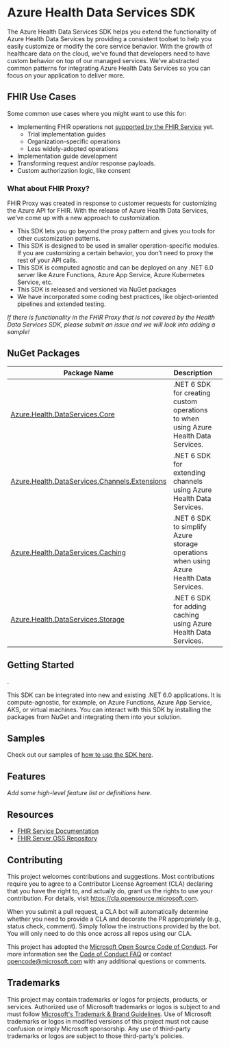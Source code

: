 # Azure Health Data Services SDK

The Azure Health Data Services SDK helps you extend the functionality of Azure Health Data Services by providing a consistent toolset to help you easily customize or modify the core service behavior. With the growth of healthcare data on the cloud, we’ve found that developers need to have custom behavior on top of our managed services. We’ve abstracted common patterns for integrating Azure Health Data Services so you can focus on your application to deliver more.

## FHIR Use Cases

Some common use cases where you might want to use this for:  

- Implementing FHIR operations not [supported by the FHIR Service](https://docs.microsoft.com/azure/healthcare-apis/fhir/fhir-features-supported#extended-operations) yet.
  - Trial implementation guides
  - Organization-specific operations
  - Less widely-adopted operations
- Implementation  guide development
- Transforming request and/or response payloads.
- Custom authorization logic, like consent 

### What about FHIR Proxy? 

FHIR Proxy was created in response to customer requests for customizing the Azure API for FHIR. With the release of Azure Health Data Services, we’ve come up with a new approach to customization.

- This SDK lets you go beyond the proxy pattern and gives you tools for other customization patterns. 
- This SDK is designed to be used in smaller operation-specific modules. If you are customizing a certain behavior, you don’t need to proxy the rest of your API calls. 
- This SDK is computed agnostic and can be deployed on any .NET 6.0 server like Azure Functions, Azure App Service, Azure Kubernetes Service, etc. 
- This SDK is released and versioned via NuGet packages 
- We have incorporated some coding best practices, like object-oriented pipelines and extended testing. 

*If there is functionality in the FHIR Proxy that is not covered by the Health Data Services SDK, please submit an issue and we will look into adding a sample!*

## NuGet Packages

| Package Name | Description | |
| --- | --- | --- |
| [Azure.Health.DataServices.Core](https://www.nuget.org/packages/Microsoft.Health.DataServices.Core/) | .NET 6 SDK for creating custom operations to when using Azure Health Data Services. |
| [Azure.Health.DataServices.Channels.Extensions](https://www.nuget.org/packages/Microsoft.Health.DataServices.Channels.Extensions/) | .NET 6 SDK for extending channels using Azure Health Data Services. |
| [Azure.Health.DataServices.Caching](https://www.nuget.org/packages/Microsoft.Health.DataServices.Caching/) | .NET 6 SDK to simplify Azure storage operations when using Azure Health Data Services. |
| [Azure.Health.DataServices.Storage](https://www.nuget.org/packages/Microsoft.Health.DataServices.Storage/) | .NET 6 SDK for adding caching using Azure Health Data Services. |

## Getting Started

<Link to quickstart or some basic guide for those who aren’t patient>. 

This SDK can be integrated into new and existing .NET 6.0 applications. It is compute-agnostic, for example, on Azure Functions, Azure App Service, AKS, or virtual machines. You can interact with this SDK by installing the packages from NuGet and integrating them into your solution.  

## Samples

Check out our samples of [how to use the SDK here](./samples/README.md).

## Features

*Add some high-level feature list or definitions here*.

## Resources

- [FHIR Service Documentation](https://docs.microsoft.com/azure/healthcare-apis/fhir/overview)
- [FHIR Server OSS Repository](https://github.com/microsoft/fhir-server)

## Contributing

This project welcomes contributions and suggestions.  Most contributions require you to agree to a
Contributor License Agreement (CLA) declaring that you have the right to, and actually do, grant us
the rights to use your contribution. For details, visit https://cla.opensource.microsoft.com.

When you submit a pull request, a CLA bot will automatically determine whether you need to provide
a CLA and decorate the PR appropriately (e.g., status check, comment). Simply follow the instructions
provided by the bot. You will only need to do this once across all repos using our CLA.

This project has adopted the [Microsoft Open Source Code of Conduct](https://opensource.microsoft.com/codeofconduct/).
For more information see the [Code of Conduct FAQ](https://opensource.microsoft.com/codeofconduct/faq/) or
contact [opencode@microsoft.com](mailto:opencode@microsoft.com) with any additional questions or comments.

## Trademarks

This project may contain trademarks or logos for projects, products, or services. Authorized use of Microsoft 
trademarks or logos is subject to and must follow 
[Microsoft's Trademark & Brand Guidelines](https://www.microsoft.com/en-us/legal/intellectualproperty/trademarks/usage/general).
Use of Microsoft trademarks or logos in modified versions of this project must not cause confusion or imply Microsoft sponsorship.
Any use of third-party trademarks or logos are subject to those third-party's policies.
